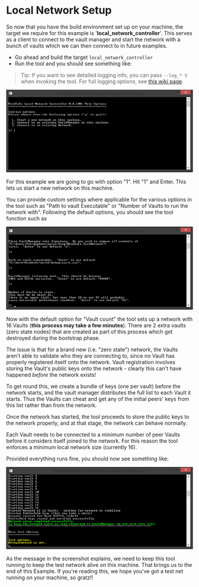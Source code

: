 # Local Network Setup

So now that you have the build environment set up on your machine, the target we require for this example is '**local_network_controller**'. This serves as a client to connect to the vault manager and start the network with a bunch of vaults which we can then connect to in future examples.

* Go ahead and build the target `local_network_controller`
* Run the tool and you should see something like:

> Tip: If you want to see detailed logging info, you can pass `--log_* V` when invoking the tool.  For full logging options, see [this wiki page](https://github.com/maidsafe/MaidSafe/wiki/Logging-Options#invoking-logging-arguments).

![Local Network Controller - Start Screen](./img/start_screen.PNG)

For this example we are going to go with option "1". Hit "1" and Enter. This lets us start a new network on this machine.

You can provide custom settings where applicable for the various options in the tool such as "Path to vault Executable" or "Number of Vaults to run the network with". Following the default options, you should see the tool function such as

![Local Network Controller - Vault Count](./img/vaults_count.PNG)


Now with the default option for "Vault count" the tool sets up a network with 16 Vaults (**this process may take a few minutes**). There are 2 extra vaults (zero state nodes) that are created as part of this process which get destroyed during the bootstrap phase.

The issue is that for a brand new (i.e. "zero state") network, the Vaults aren't able to validate who they are connecting to, since no Vault has properly registered itself onto the network.  Vault registration involves storing the Vault's public keys onto the network - clearly this can't have happened *before* the network exists!

To get round this, we create a bundle of keys (one per vault) before the network starts, and the vault manager distributes the full list to each Vault it starts.  Thus the Vaults can cheat and get any of the initial peers' keys from this list rather than from the network.

Once the network has started, the tool proceeds to store the public keys to the network properly, and at that stage, the network can behave normally.

Each Vault needs to be connected to a minimum number of peer Vaults before it considers itself joined to the network.  For this reason the tool enforces a minimum local network size  (currently 16).

Provided everything runs fine, you should now see something like:

![Local Network Controller - Network Started](./img/network_started.PNG)


As the message in the screenshot explains, we need to keep this tool running to keep the test network alive on this machine. That brings us to the end of this Example. If you're reading this, we hope you've got a test net running on your machine, so gratz!!



